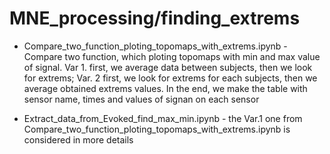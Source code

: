 # MNE_processing/finding_extrems

- Compare_two_function_ploting_topomaps_with_extrems.ipynb - Compare two function, which ploting topomaps with min and max value of signal. Var 1. first, we average data between subjects, then we look for extrems; Var. 2 first, we look for extrems for each subjects, then we average obtained extrems values. In the end, we make the table with sensor name, times and values of signan on each sensor


- Extract_data_from_Evoked_find_max_min.ipynb - the Var.1 one from Compare_two_function_ploting_topomaps_with_extrems.ipynb is considered in more details
